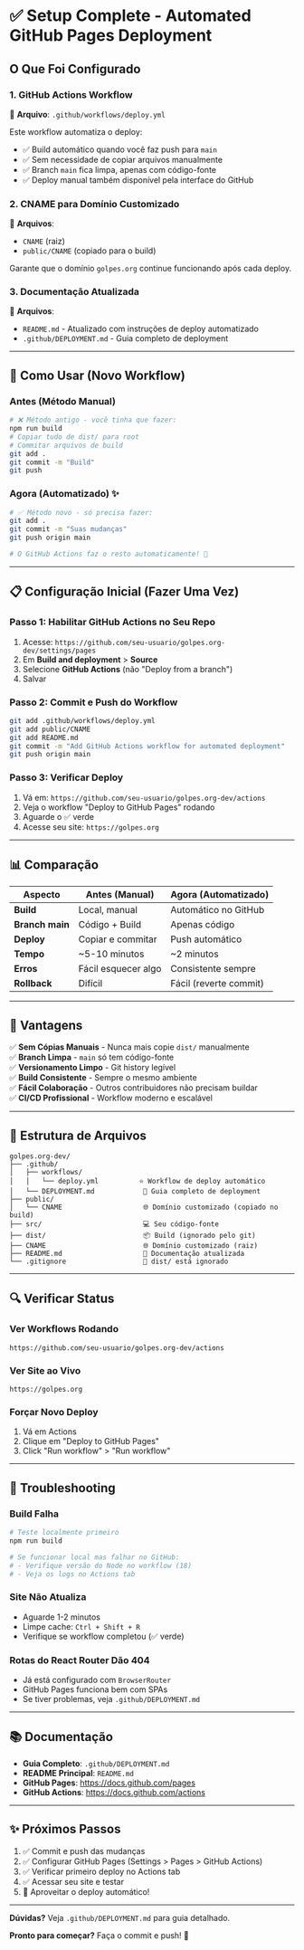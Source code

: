 # ✅ Setup Complete - Automated GitHub Pages Deployment

## O Que Foi Configurado

### 1. GitHub Actions Workflow
📁 **Arquivo**: `.github/workflows/deploy.yml`

Este workflow automatiza o deploy:
- ✅ Build automático quando você faz push para `main`
- ✅ Sem necessidade de copiar arquivos manualmente
- ✅ Branch `main` fica limpa, apenas com código-fonte
- ✅ Deploy manual também disponível pela interface do GitHub

### 2. CNAME para Domínio Customizado
📁 **Arquivos**: 
- `CNAME` (raiz)
- `public/CNAME` (copiado para o build)

Garante que o domínio `golpes.org` continue funcionando após cada deploy.

### 3. Documentação Atualizada
📁 **Arquivos**: 
- `README.md` - Atualizado com instruções de deploy automatizado
- `.github/DEPLOYMENT.md` - Guia completo de deployment

---

## 🚀 Como Usar (Novo Workflow)

### Antes (Método Manual)
```bash
# ❌ Método antigo - você tinha que fazer:
npm run build
# Copiar tudo de dist/ para root
# Commitar arquivos de build
git add .
git commit -m "Build"
git push
```

### Agora (Automatizado) ✨
```bash
# ✅ Método novo - só precisa fazer:
git add .
git commit -m "Suas mudanças"
git push origin main

# O GitHub Actions faz o resto automaticamente! 🎉
```

---

## 📋 Configuração Inicial (Fazer Uma Vez)

### Passo 1: Habilitar GitHub Actions no Seu Repo

1. Acesse: `https://github.com/seu-usuario/golpes.org-dev/settings/pages`
2. Em **Build and deployment** > **Source**
3. Selecione **GitHub Actions** (não "Deploy from a branch")
4. Salvar

### Passo 2: Commit e Push do Workflow

```bash
git add .github/workflows/deploy.yml
git add public/CNAME
git add README.md
git commit -m "Add GitHub Actions workflow for automated deployment"
git push origin main
```

### Passo 3: Verificar Deploy

1. Vá em: `https://github.com/seu-usuario/golpes.org-dev/actions`
2. Veja o workflow "Deploy to GitHub Pages" rodando
3. Aguarde o ✅ verde
4. Acesse seu site: `https://golpes.org`

---

## 📊 Comparação

| Aspecto | Antes (Manual) | Agora (Automatizado) |
|---------|----------------|----------------------|
| **Build** | Local, manual | Automático no GitHub |
| **Branch main** | Código + Build | Apenas código |
| **Deploy** | Copiar e commitar | Push automático |
| **Tempo** | ~5-10 minutos | ~2 minutos |
| **Erros** | Fácil esquecer algo | Consistente sempre |
| **Rollback** | Difícil | Fácil (reverte commit) |

---

## 🎯 Vantagens

✅ **Sem Cópias Manuais** - Nunca mais copie `dist/` manualmente  
✅ **Branch Limpa** - `main` só tem código-fonte  
✅ **Versionamento Limpo** - Git history legível  
✅ **Build Consistente** - Sempre o mesmo ambiente  
✅ **Fácil Colaboração** - Outros contribuidores não precisam buildar  
✅ **CI/CD Profissional** - Workflow moderno e escalável  

---

## 📁 Estrutura de Arquivos

```
golpes.org-dev/
├── .github/
│   ├── workflows/
│   │   └── deploy.yml          ⭐ Workflow de deploy automático
│   └── DEPLOYMENT.md            📖 Guia completo de deployment
├── public/
│   └── CNAME                    🌐 Domínio customizado (copiado no build)
├── src/                         💻 Seu código-fonte
├── dist/                        📦 Build (ignorado pelo git)
├── CNAME                        🌐 Domínio customizado (raiz)
├── README.md                    📖 Documentação atualizada
└── .gitignore                   🚫 dist/ está ignorado
```

---

## 🔍 Verificar Status

### Ver Workflows Rodando
```
https://github.com/seu-usuario/golpes.org-dev/actions
```

### Ver Site ao Vivo
```
https://golpes.org
```

### Forçar Novo Deploy
1. Vá em Actions
2. Clique em "Deploy to GitHub Pages"
3. Click "Run workflow" > "Run workflow"

---

## 🐛 Troubleshooting

### Build Falha
```bash
# Teste localmente primeiro
npm run build

# Se funcionar local mas falhar no GitHub:
# - Verifique versão do Node no workflow (18)
# - Veja os logs no Actions tab
```

### Site Não Atualiza
- Aguarde 1-2 minutos
- Limpe cache: `Ctrl + Shift + R`
- Verifique se workflow completou (✅ verde)

### Rotas do React Router Dão 404
- Já está configurado com `BrowserRouter`
- GitHub Pages funciona bem com SPAs
- Se tiver problemas, veja `.github/DEPLOYMENT.md`

---

## 📚 Documentação

- **Guia Completo**: `.github/DEPLOYMENT.md`
- **README Principal**: `README.md`
- **GitHub Pages**: https://docs.github.com/pages
- **GitHub Actions**: https://docs.github.com/actions

---

## ✨ Próximos Passos

1. ✅ Commit e push das mudanças
2. ✅ Configurar GitHub Pages (Settings > Pages > GitHub Actions)
3. ✅ Verificar primeiro deploy no Actions tab
4. ✅ Acessar seu site e testar
5. 🎉 Aproveitar o deploy automático!

---

**Dúvidas?** Veja `.github/DEPLOYMENT.md` para guia detalhado.

**Pronto para começar?** Faça o commit e push! 🚀


